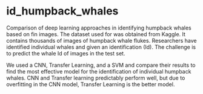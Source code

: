 # id_humpback_whales
Comparison of deep learning approaches in identifying humpback whales based on fin images. 
The dataset used for was obtained from Kaggle. It contains thousands of images of humpback whale flukes. Researchers have identified individual whales and given an identification (Id). The challenge is to predict the whale Id of images in the test set.  


 We used a CNN, Transfer Learning, and a SVM and compare their results to find the most effective model for the identification of individual humpback whales.
 CNN and Transfer learning predictably perform well, but due to overfitting in the CNN model, Transfer Learning is the better model.
